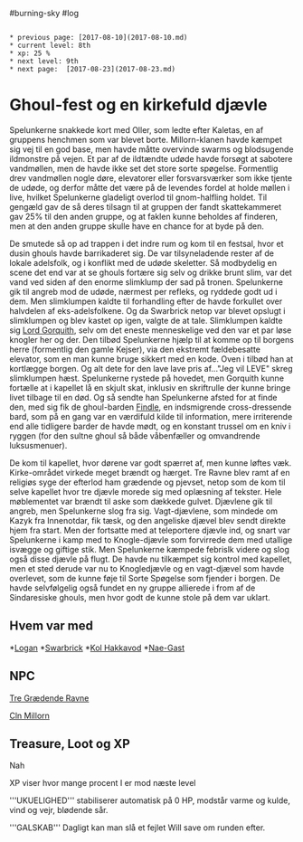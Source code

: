 #burning-sky #log

```ad-info

* previous page: [2017-08-10](2017-08-10.md)
* current level: 8th
* xp: 25 %
* next level: 9th
* next page:  [2017-08-23](2017-08-23.md) 
```

# Ghoul-fest og en kirkefuld djævle  
Spelunkerne snakkede kort med Oller, som ledte efter Kaletas, en af gruppens henchmen som var blevet borte. Millorn-klanen havde kæmpet sig vej til en god base, men havde måtte overvinde swarms og blodsugende ildmonstre på vejen. Et par af de ildtændte udøde havde forsøgt at sabotere vandmøllen, men de havde ikke set det store sorte spøgelse. Formentlig drev vandmøllen nogle døre, elevatorer eller forsvarsværker som ikke tjente de udøde, og derfor måtte det være på de levendes fordel at holde møllen i live, hvilket Spelunkerne gladeligt overlod til gnom-halfling holdet. Til gengæld gav de så deres tilsagn til at gruppen der fandt skattekammeret gav 25% til den anden gruppe, og at faklen kunne beholdes af finderen, men at den anden gruppe skulle have en chance for at byde på den.
De smutede så op ad trappen i det indre rum og kom til en festsal, hvor et dusin ghouls havde barrikaderet sig. De var tilsyneladende rester af de lokale adelsfolk, og i konflikt med de udøde skeletter. Så modbydelig en scene det end var at se ghouls fortære sig selv og drikke brunt slim, var det vand ved siden af den enorme slimklump der sad på tronen. Spelunkerne gik til angreb mod de udøde, nærmest per refleks, og ryddede godt ud i dem. Men slimklumpen kaldte til forhandling efter de havde forkullet over halvdelen af eks-adelsfolkene. Og da Swarbrick netop var blevet opslugt i slimklumpen og blev kastet op igen, valgte de at tale. Slimklumpen kaldte sig [Lord Gorquith](Lord%20Gorquith.md), selv om det eneste menneskelige ved den var et par løse knogler her og der. Den tilbød Spelunkerne hjælp til at komme op til borgens herre (formentlig den gamle Kejser), via den ekstremt fældebesatte elevator, som en man kunne bruge sikkert med en kode. Oven i tilbød han at kortlægge borgen. Og alt dete for den lave lave pris af..."Jeg vil LEVE" skreg slimklumpen hæst. Spelunkerne rystede på hovedet, men Gorquith kunne fortælle at i kapellet lå en skjult skat, inklusiv en skriftrulle der kunne bringe livet tilbage til en død. Og så sendte han Spelunkerne afsted for at finde den, med sig fik de ghoul-barden [Findle](Findle.md), en indsmigrende cross-dressende bard, som på en gang var en værdifuld kilde til information, mere irriterende end alle tidligere barder de havde mødt, og en konstant trussel om en kniv i ryggen (for den sultne ghoul så både våbenfæller og omvandrende luksusmenuer).
De kom til kapellet, hvor dørene var godt spærret af, men kunne løftes væk. Kirke-området virkede meget brændt og hærget. Tre Ravne blev ramt af en religiøs syge der efterlod ham grædende og pjevset, netop som de kom til selve kapellet hvor tre djævle morede sig med oplæsning af tekster. Hele møblementet var brændt til aske som dækkede gulvet. Djævlene gik til angreb, men Spelunkerne slog fra sig. Vagt-djævlene, som mindede om Kazyk fra Innenotdar, fik tæsk, og den angeliske djævel blev sendt direkte hjem fra start. Men der fortsatte med at teleportere djævle ind, og snart var Spelunkerne i kamp med to Knogle-djævle som forvirrede dem med utallige isvægge og giftige stik. Men Spelunkerne kæmpede febrislk videre og slog også disse djævle på flugt. De havde nu tilkæmpet sig kontrol med kapellet, men et sted derude var nu to Knogledjævle og en vagt-djævel som havde overlevet, som de kunne føje til Sorte Spøgelse som fjender i borgen. De havde selvfølgelig også fundet en ny gruppe allierede i from af de Sindaresiske ghouls, men hvor godt de kunne stole på dem var uklart.
## Hvem var med 
*[Logan](Logan.md)
*[Swarbrick](Swarbrick%20Everwood.md)
*[Kol Hakkavod](Kol%20Hakkavod.md)
*[Nae-Gast](Nae-Gast%20Oldknist.md)
## NPC 
[Tre Grædende Ravne](Tre%20Grædende%20Ravne.md)
[Cln Millorn](Cln%20Millorn.md)
## Treasure, Loot og XP 
Nah
XP viser hvor mange procent I er mod næste level
'''UKUELIGHED''' stabiliserer automatisk på 0 HP, modstår varme og kulde, vind og vejr, blødende sår.
'''GALSKAB''' Dagligt kan man slå et fejlet Will save om runden efter.
